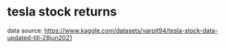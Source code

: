 # tesla stock returns
data source: https://www.kaggle.com/datasets/varpit94/tesla-stock-data-updated-till-28jun2021
